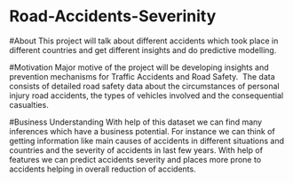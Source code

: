 # Road-Accidents-Severinity
#About
This project will talk about different accidents which took place in different countries and get different insights and do predictive modelling.

#Motivation
Major motive of the project will be developing insights and prevention mechanisms for Traffic Accidents and Road Safety.  The data consists of detailed road safety data about the circumstances of personal injury road accidents, the types of vehicles involved and the consequential casualties.

#Business Understanding
With help of this dataset we can find many inferences which have a business potential.
For instance we can think of getting information like main causes of accidents in different situations and countries and the severity of accidents in last few years.
With help of features we can predict accidents severity and places more prone to accidents helping in overall reduction of accidents.

